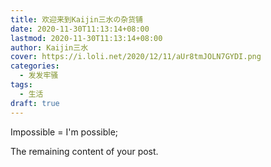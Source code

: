```yaml
---
title: 欢迎来到Kaijin三水の杂货铺
date: 2020-11-30T11:13:14+08:00
lastmod: 2020-11-30T11:13:14+08:00
author: Kaijin三水
cover: https://i.loli.net/2020/12/11/aUr8tmJOLN7GYDI.png
categories:
  - 发发牢骚
tags:
  - 生活
draft: true
---
```


Impossible = I'm possible;

<!--more-->

The remaining content of your post.
